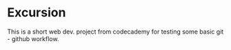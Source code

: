 # Excursion
This is a short web dev. project from codecademy for testing some basic git - github workflow. 
